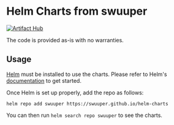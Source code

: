 # Helm Charts from swuuper

[![Artifact Hub](https://img.shields.io/endpoint?url=https://artifacthub.io/badge/repository/swuuper-github)](https://artifacthub.io/packages/search?repo=swuuper-github)

The code is provided as-is with no warranties.

## Usage

[Helm](https://helm.sh) must be installed to use the charts.
Please refer to Helm's [documentation](https://helm.sh/docs/) to get started.

Once Helm is set up properly, add the repo as follows:

```console
helm repo add swuuper https://swuuper.github.io/helm-charts
```

You can then run `helm search repo swuuper` to see the charts.
